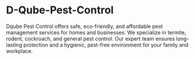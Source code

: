 # D-Qube-Pest-Control
Dqube Pest Control offers safe, eco-friendly, and affordable pest management services for homes and businesses. We specialize in termite, rodent, cockroach, and general pest control. Our expert team ensures long-lasting protection and a hygienic, pest-free environment for your family and workplace.

